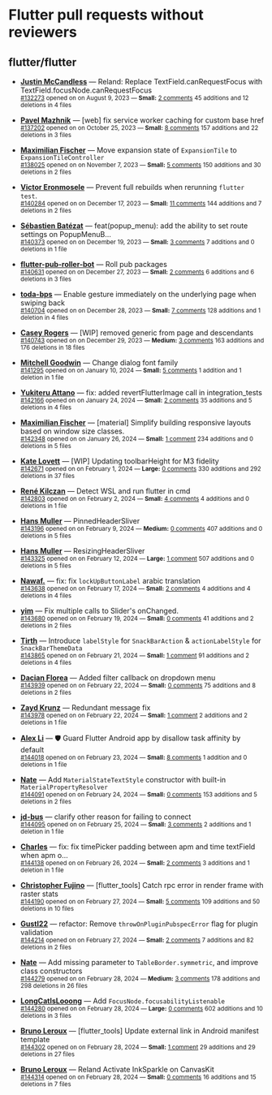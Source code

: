 # Flutter pull requests without reviewers

## flutter/flutter

* **[Justin McCandless](https://github.com/justinmc)** &mdash; Reland: Replace TextField.canRequestFocus with TextField.focusNode.canRequestFocus<br />
    <sub>[#132273](https://github.com/flutter/flutter/pull/132273) opened on on August 9, 2023 &mdash; **Small:** [2 comments](https://github.com/flutter/flutter/pull/132273) 45 additions and 12 deletions in 4 files</sub><br />

* **[Pavel Mazhnik](https://github.com/p-mazhnik)** &mdash; [web] fix service worker caching for custom base href<br />
    <sub>[#137202](https://github.com/flutter/flutter/pull/137202) opened on on October 25, 2023 &mdash; **Small:** [8 comments](https://github.com/flutter/flutter/pull/137202) 157 additions and 22 deletions in 3 files</sub><br />

* **[Maximilian Fischer](https://github.com/fischerscode)** &mdash; Move expansion state of `ExpansionTile` to `ExpansionTileController`<br />
    <sub>[#138025](https://github.com/flutter/flutter/pull/138025) opened on on November 7, 2023 &mdash; **Small:** [5 comments](https://github.com/flutter/flutter/pull/138025) 150 additions and 30 deletions in 2 files</sub><br />

* **[Victor Eronmosele](https://github.com/victoreronmosele)** &mdash; Prevent full rebuilds when rerunning `flutter test`.<br />
    <sub>[#140284](https://github.com/flutter/flutter/pull/140284) opened on on December 17, 2023 &mdash; **Small:** [11 comments](https://github.com/flutter/flutter/pull/140284) 144 additions and 7 deletions in 2 files</sub><br />

* **[Sébastien Batézat](https://github.com/sbatezat)** &mdash; feat(popup_menu): add the ability to set route settings on PopupMenuB…<br />
    <sub>[#140373](https://github.com/flutter/flutter/pull/140373) opened on on December 19, 2023 &mdash; **Small:** [3 comments](https://github.com/flutter/flutter/pull/140373) 7 additions and 0 deletions in 1 file</sub><br />

* **[flutter-pub-roller-bot](https://github.com/flutter-pub-roller-bot)** &mdash; Roll pub packages<br />
    <sub>[#140631](https://github.com/flutter/flutter/pull/140631) opened on on December 27, 2023 &mdash; **Small:** [2 comments](https://github.com/flutter/flutter/pull/140631) 6 additions and 6 deletions in 3 files</sub><br />

* **[toda-bps](https://github.com/toda-bps)** &mdash; Enable gesture immediately on the underlying page when swiping back<br />
    <sub>[#140704](https://github.com/flutter/flutter/pull/140704) opened on on December 28, 2023 &mdash; **Small:** [7 comments](https://github.com/flutter/flutter/pull/140704) 128 additions and 1 deletion in 4 files</sub><br />

* **[Casey Rogers](https://github.com/caseycrogers)** &mdash; [WIP] removed generic from page and descendants<br />
    <sub>[#140743](https://github.com/flutter/flutter/pull/140743) opened on on December 29, 2023 &mdash; **Medium:** [3 comments](https://github.com/flutter/flutter/pull/140743) 163 additions and 176 deletions in 18 files</sub><br />

* **[Mitchell Goodwin](https://github.com/MitchellGoodwin)** &mdash; Change dialog font family<br />
    <sub>[#141295](https://github.com/flutter/flutter/pull/141295) opened on on January 10, 2024 &mdash; **Small:** [5 comments](https://github.com/flutter/flutter/pull/141295) 1 addition and 1 deletion in 1 file</sub><br />

* **[Yukiteru Attano](https://github.com/YukiAttano)** &mdash; fix: added revertFlutterImage call in integration_tests<br />
    <sub>[#142166](https://github.com/flutter/flutter/pull/142166) opened on on January 24, 2024 &mdash; **Small:** [2 comments](https://github.com/flutter/flutter/pull/142166) 35 additions and 5 deletions in 4 files</sub><br />

* **[Maximilian Fischer](https://github.com/fischerscode)** &mdash; [material] Simplify building responsive layouts based on window size classes.<br />
    <sub>[#142348](https://github.com/flutter/flutter/pull/142348) opened on on January 26, 2024 &mdash; **Small:** [1 comment](https://github.com/flutter/flutter/pull/142348) 234 additions and 0 deletions in 5 files</sub><br />

* **[Kate Lovett](https://github.com/Piinks)** &mdash; [WIP] Updating toolbarHeight for M3 fidelity<br />
    <sub>[#142671](https://github.com/flutter/flutter/pull/142671) opened on on February 1, 2024 &mdash; **Large:** [0 comments](https://github.com/flutter/flutter/pull/142671) 330 additions and 292 deletions in 37 files</sub><br />

* **[René Kilczan](https://github.com/rekire)** &mdash; Detect WSL and run flutter in cmd<br />
    <sub>[#142803](https://github.com/flutter/flutter/pull/142803) opened on on February 2, 2024 &mdash; **Small:** [4 comments](https://github.com/flutter/flutter/pull/142803) 4 additions and 0 deletions in 1 file</sub><br />

* **[Hans Muller](https://github.com/HansMuller)** &mdash; PinnedHeaderSliver<br />
    <sub>[#143196](https://github.com/flutter/flutter/pull/143196) opened on on February 9, 2024 &mdash; **Medium:** [0 comments](https://github.com/flutter/flutter/pull/143196) 407 additions and 0 deletions in 5 files</sub><br />

* **[Hans Muller](https://github.com/HansMuller)** &mdash; ResizingHeaderSliver<br />
    <sub>[#143325](https://github.com/flutter/flutter/pull/143325) opened on on February 12, 2024 &mdash; **Large:** [1 comment](https://github.com/flutter/flutter/pull/143325) 507 additions and 0 deletions in 5 files</sub><br />

* **[Nawaf.](https://github.com/nawafalomari)** &mdash; fix: fix `lockUpButtonLabel` arabic translation<br />
    <sub>[#143638](https://github.com/flutter/flutter/pull/143638) opened on on February 17, 2024 &mdash; **Small:** [2 comments](https://github.com/flutter/flutter/pull/143638) 4 additions and 4 deletions in 4 files</sub><br />

* **[yim](https://github.com/yiiim)** &mdash; Fix multiple calls to Slider's onChanged.<br />
    <sub>[#143680](https://github.com/flutter/flutter/pull/143680) opened on on February 19, 2024 &mdash; **Small:** [0 comments](https://github.com/flutter/flutter/pull/143680) 41 additions and 2 deletions in 2 files</sub><br />

* **[Tirth](https://github.com/piedcipher)** &mdash; Introduce `labelStyle` for `SnackBarAction` & `actionLabelStyle` for `SnackBarThemeData`<br />
    <sub>[#143865](https://github.com/flutter/flutter/pull/143865) opened on on February 21, 2024 &mdash; **Small:** [1 comment](https://github.com/flutter/flutter/pull/143865) 91 additions and 2 deletions in 4 files</sub><br />

* **[Dacian Florea](https://github.com/dacianf)** &mdash; Added filter callback on dropdown menu<br />
    <sub>[#143939](https://github.com/flutter/flutter/pull/143939) opened on on February 22, 2024 &mdash; **Small:** [0 comments](https://github.com/flutter/flutter/pull/143939) 75 additions and 8 deletions in 2 files</sub><br />

* **[Zayd Krunz](https://github.com/ShrootBuck)** &mdash; Redundant message fix<br />
    <sub>[#143978](https://github.com/flutter/flutter/pull/143978) opened on on February 22, 2024 &mdash; **Small:** [1 comment](https://github.com/flutter/flutter/pull/143978) 2 additions and 2 deletions in 1 file</sub><br />

* **[Alex Li](https://github.com/AlexV525)** &mdash; 🛡️ Guard Flutter Android app by disallow task affinity by default<br />
    <sub>[#144018](https://github.com/flutter/flutter/pull/144018) opened on on February 23, 2024 &mdash; **Small:** [8 comments](https://github.com/flutter/flutter/pull/144018) 1 addition and 0 deletions in 1 file</sub><br />

* **[Nate](https://github.com/nate-thegrate)** &mdash; Add `MaterialStateTextStyle` constructor with built-in `MaterialPropertyResolver`<br />
    <sub>[#144091](https://github.com/flutter/flutter/pull/144091) opened on on February 24, 2024 &mdash; **Small:** [0 comments](https://github.com/flutter/flutter/pull/144091) 153 additions and 5 deletions in 2 files</sub><br />

* **[jd-bus](https://github.com/jd-bus)** &mdash; clarify other reason for failing to connect<br />
    <sub>[#144095](https://github.com/flutter/flutter/pull/144095) opened on on February 25, 2024 &mdash; **Small:** [3 comments](https://github.com/flutter/flutter/pull/144095) 2 additions and 1 deletion in 1 file</sub><br />

* **[Charles](https://github.com/lijianqiang12)** &mdash; fix: fix timePicker padding between apm and time textField when apm o…<br />
    <sub>[#144138](https://github.com/flutter/flutter/pull/144138) opened on on February 26, 2024 &mdash; **Small:** [2 comments](https://github.com/flutter/flutter/pull/144138) 3 additions and 1 deletion in 1 file</sub><br />

* **[Christopher Fujino](https://github.com/christopherfujino)** &mdash; [flutter_tools] Catch rpc error in render frame with raster stats<br />
    <sub>[#144190](https://github.com/flutter/flutter/pull/144190) opened on on February 27, 2024 &mdash; **Small:** [5 comments](https://github.com/flutter/flutter/pull/144190) 109 additions and 50 deletions in 10 files</sub><br />

* **[Gustl22](https://github.com/Gustl22)** &mdash; refactor: Remove `throwOnPluginPubspecError` flag for plugin validation<br />
    <sub>[#144214](https://github.com/flutter/flutter/pull/144214) opened on on February 27, 2024 &mdash; **Small:** [2 comments](https://github.com/flutter/flutter/pull/144214) 7 additions and 82 deletions in 2 files</sub><br />

* **[Nate](https://github.com/nate-thegrate)** &mdash; Add missing parameter to `TableBorder.symmetric`, and improve class constructors<br />
    <sub>[#144279](https://github.com/flutter/flutter/pull/144279) opened on on February 28, 2024 &mdash; **Medium:** [3 comments](https://github.com/flutter/flutter/pull/144279) 178 additions and 298 deletions in 26 files</sub><br />

* **[LongCatIsLooong](https://github.com/LongCatIsLooong)** &mdash; Add `FocusNode.focusabilityListenable`<br />
    <sub>[#144280](https://github.com/flutter/flutter/pull/144280) opened on on February 28, 2024 &mdash; **Large:** [0 comments](https://github.com/flutter/flutter/pull/144280) 602 additions and 10 deletions in 3 files</sub><br />

* **[Bruno Leroux](https://github.com/bleroux)** &mdash; [flutter_tools] Update external link in Android manifest template<br />
    <sub>[#144302](https://github.com/flutter/flutter/pull/144302) opened on on February 28, 2024 &mdash; **Small:** [1 comment](https://github.com/flutter/flutter/pull/144302) 29 additions and 29 deletions in 27 files</sub><br />

* **[Bruno Leroux](https://github.com/bleroux)** &mdash; Reland Activate InkSparkle on CanvasKit<br />
    <sub>[#144314](https://github.com/flutter/flutter/pull/144314) opened on on February 28, 2024 &mdash; **Small:** [0 comments](https://github.com/flutter/flutter/pull/144314) 16 additions and 15 deletions in 7 files</sub><br />

